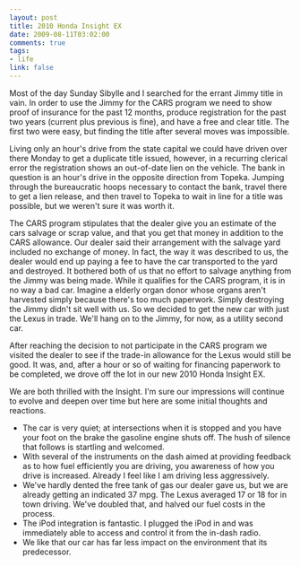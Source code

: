```yaml
--- 
layout: post
title: 2010 Honda Insight EX
date: 2009-08-11T03:02:00
comments: true
tags:
- life
link: false
---
```

Most of the day Sunday Sibylle and I searched for the errant Jimmy title in vain. In order to use the Jimmy for the CARS program we need to show proof of insurance for the past 12 months, produce registration for the past two years (current plus previous is fine), and have a free and clear title. The first two were easy, but finding the title after several moves was impossible.

Living only an hour's drive from the state capital we could have driven over there Monday to get a duplicate title issued, however, in a recurring clerical error the registration shows an out-of-date lien on the vehicle. The bank in question is an hour's drive in the opposite direction from Topeka. Jumping through the bureaucratic hoops necessary to contact the bank, travel there to get a lien release, and then travel to Topeka to wait in line for a title was possible, but we weren't sure it was worth it.

The CARS program stipulates that the dealer give you an estimate of the cars salvage or scrap value, and that you get that money in addition to the CARS allowance. Our dealer said their arrangement with the salvage yard included no exchange of money. In fact, the way it was described to us, the dealer would end up paying a fee to have the car transported to the yard and destroyed. It bothered both of us that no effort to salvage anything from the Jimmy was being made. While it qualifies for the CARS program, it is in no way a bad car. Imagine a elderly organ donor whose organs aren't harvested simply because there's too much paperwork. Simply destroying the Jimmy didn't sit well with us. So we decided to get the new car with just the Lexus in trade. We'll hang on to the Jimmy, for now, as a utility second car.

After reaching the decision to not participate in the CARS program we visited the dealer to see if the trade-in allowance for the Lexus would still be good. It was, and, after a hour or so of waiting for financing paperwork to be completed, we drove off the lot in our new 2010 Honda Insight EX.

We are both thrilled with the Insight. I'm sure our impressions will continue to evolve and deepen over time but here are some initial thoughts and reactions.
<ul>
	<li>The car is very quiet; at intersections when it is stopped and you have your foot on the brake the gasoline engine shuts off. The hush of silence that follows is startling and welcomed.</li>
	<li>With several of the instruments on the dash aimed at providing feedback as to how fuel efficiently you are driving, you awareness of how you drive is increased. Already I feel like I am driving less aggressively.</li>
	<li>We've hardly dented the free tank of gas our dealer gave us, but we are already getting an indicated 37 mpg. The Lexus averaged 17 or 18 for in town driving. We've doubled that, and halved our fuel costs in the process.</li>
	<li>The iPod integration is fantastic. I plugged the iPod in and was immediately able to access and control it from the in-dash radio.</li>
	<li>We like that our car has far less impact on the environment that its predecessor.</li>
</ul>
